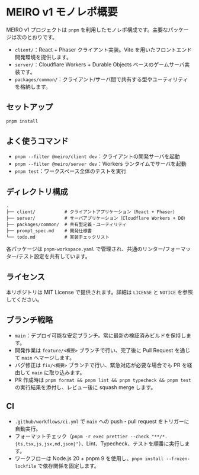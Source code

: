 # MEIRO v1 モノレポ概要

MEIRO v1 プロジェクトは `pnpm` を利用したモノレポ構成です。主要なパッケージは次のとおりです。

- `client/`：React + Phaser クライアント実装。Vite を用いたフロントエンド開発環境を提供します。
- `server/`：Cloudflare Workers + Durable Objects ベースのゲームサーバ実装です。
- `packages/common/`：クライアント/サーバ間で共有する型やユーティリティを格納します。

## セットアップ

```bash
pnpm install
```

## よく使うコマンド

- `pnpm --filter @meiro/client dev`：クライアントの開発サーバを起動
- `pnpm --filter @meiro/server dev`：Workers ランタイムでサーバを起動
- `pnpm test`：ワークスペース全体のテストを実行

## ディレクトリ構成

```
.
├── client/           # クライアントアプリケーション（React + Phaser）
├── server/           # サーバアプリケーション（Cloudflare Workers + DO）
├── packages/common/  # 共有型定義・ユーティリティ
├── prompt_spec.md    # 開発仕様書
└── todo.md           # 実装チェックリスト
```

各パッケージは `pnpm-workspace.yaml` で管理され、共通のリンター/フォーマッター/テスト設定を共有しています。

## ライセンス

本リポジトリは MIT License で提供されます。詳細は `LICENSE` と `NOTICE` を参照してください。

## ブランチ戦略

- `main`：デプロイ可能な安定ブランチ。常に最新の検証済みビルドを保持します。
- 開発作業は `feature/<概要>` ブランチで行い、完了後に Pull Request を通じて `main` へマージします。
- バグ修正は `fix/<概要>` ブランチで行い、緊急対応が必要な場合でも PR を経由して `main` に取り込みます。
- PR 作成時は `pnpm format && pnpm lint && pnpm typecheck && pnpm test` の実行結果を添付し、レビュー後に squash merge します。

## CI

- `.github/workflows/ci.yml` で `main` への push・pull request をトリガーに自動実行。
- フォーマットチェック（`pnpm -r exec prettier --check "**/*.{ts,tsx,js,jsx,md,json}"`）、Lint、Typecheck、テストを順番に実行します。
- ワークフローは Node.js 20 + pnpm 9 を使用し、`pnpm install --frozen-lockfile` で依存関係を固定します。
